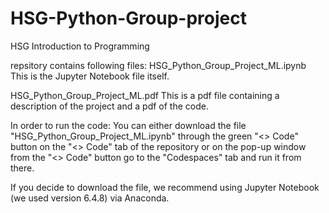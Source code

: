 # HSG-Python-Group-project
HSG Introduction to Programming

repsitory contains following files:
HSG_Python_Group_Project_ML.ipynb
  This is the Jupyter Notebook file itself.

HSG_Python_Group_Project_ML.pdf
  This is a pdf file containing a description of the project and a pdf of the code.


In order to run the code:
You can either download the file "HSG_Python_Group_Project_ML.ipynb" through the green "<> Code" button on the "<> Code" tab of the repository
or on the pop-up window from the "<> Code" button go to the "Codespaces" tab and run it from there.

If you decide to download the file, we recommend using Jupyter Notebook (we used version 6.4.8) via Anaconda.
